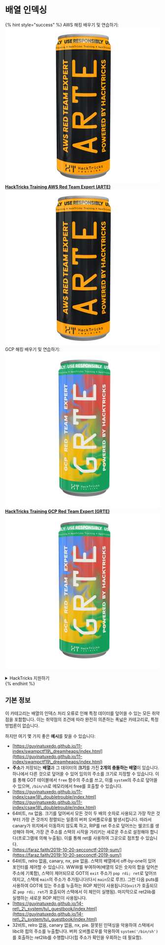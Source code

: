 # 배열 인덱싱

{% hint style="success" %}
AWS 해킹 배우기 및 연습하기:<img src="/.gitbook/assets/arte.png" alt="" data-size="line">[**HackTricks Training AWS Red Team Expert (ARTE)**](https://training.hacktricks.xyz/courses/arte)<img src="/.gitbook/assets/arte.png" alt="" data-size="line">\
GCP 해킹 배우기 및 연습하기: <img src="/.gitbook/assets/grte.png" alt="" data-size="line">[**HackTricks Training GCP Red Team Expert (GRTE)**<img src="/.gitbook/assets/grte.png" alt="" data-size="line">](https://training.hacktricks.xyz/courses/grte)

<details>

<summary>HackTricks 지원하기</summary>

* [**구독 계획**](https://github.com/sponsors/carlospolop) 확인하기!
* **💬 [**Discord 그룹**](https://discord.gg/hRep4RUj7f) 또는 [**텔레그램 그룹**](https://t.me/peass)에 참여하거나 **Twitter** 🐦 [**@hacktricks\_live**](https://twitter.com/hacktricks\_live)**를 팔로우하세요.**
* **해킹 트릭을 공유하려면 [**HackTricks**](https://github.com/carlospolop/hacktricks) 및 [**HackTricks Cloud**](https://github.com/carlospolop/hacktricks-cloud) 깃허브 리포지토리에 PR을 제출하세요.**

</details>
{% endhint %}

## 기본 정보

이 카테고리는 배열의 인덱스 처리 오류로 인해 특정 데이터를 덮어쓸 수 있는 모든 취약점을 포함합니다. 이는 취약점의 조건에 따라 완전히 의존하는 폭넓은 카테고리로, 특정 방법론이 없습니다.

하지만 여기 몇 가지 좋은 **예시**를 찾을 수 있습니다:

* [https://guyinatuxedo.github.io/11-index/swampctf19\_dreamheaps/index.html](https://guyinatuxedo.github.io/11-index/swampctf19\_dreamheaps/index.html)
* **주소**가 저장되는 **배열**과 그 데이터의 **크기**를 가진 **2개의 충돌하는 배열**이 있습니다. 하나에서 다른 것으로 덮어쓸 수 있어 임의의 주소를 크기로 지정할 수 있습니다. 이를 통해 GOT 테이블에서 `free` 함수의 주소를 쓰고, 이를 `system`의 주소로 덮어쓸 수 있으며, `/bin/sh`로 메모리에서 free를 호출할 수 있습니다.
* [https://guyinatuxedo.github.io/11-index/csaw18\_doubletrouble/index.html](https://guyinatuxedo.github.io/11-index/csaw18\_doubletrouble/index.html)
* 64비트, nx 없음. 크기를 덮어써서 모든 것이 두 배의 숫자로 사용되고 가장 작은 것부터 가장 큰 것까지 정렬되는 일종의 버퍼 오버플로우를 발생시킵니다. 따라서 canary가 위치에서 이동하지 않도록 하고, RIP를 ret 주소로 덮어쓰는 쉘코드를 생성해야 하며, 가장 큰 주소를 스택의 시작을 가리키는 새로운 주소로 설정해야 합니다(프로그램에 의해 누출됨). 이를 통해 ret를 사용하여 그곳으로 점프할 수 있습니다.
* [https://faraz.faith/2019-10-20-secconctf-2019-sum/](https://faraz.faith/2019-10-20-secconctf-2019-sum/)
* 64비트, relro 없음, canary, nx, pie 없음. 스택의 배열에서 off-by-one이 있어 포인터를 제어할 수 있습니다. WWW를 부여하며(배열의 모든 숫자의 합을 덮어쓴 주소에 기록함), 스택이 제어되므로 GOT의 `exit` 주소가 `pop rdi; ret`로 덮어쓰여지고, 스택에 `main`의 주소가 추가됩니다(다시 `main`으로 루프). 그런 다음 puts를 사용하여 GOT에 있는 주소를 누출하는 ROP 체인이 사용됩니다(`exit`가 호출되므로 `pop rdi; ret`가 호출되어 스택에서 이 체인이 실행됨). 마지막으로 ret2lib를 실행하는 새로운 ROP 체인이 사용됩니다.
* [https://guyinatuxedo.github.io/14-ret\_2\_system/tu\_guestbook/index.html](https://guyinatuxedo.github.io/14-ret\_2\_system/tu\_guestbook/index.html)
* 32비트, relro 없음, canary 없음, nx, pie. 잘못된 인덱싱을 악용하여 스택에서 libc와 힙의 주소를 누출합니다. 버퍼 오버플로우를 악용하여 `system('/bin/sh')`를 호출하는 ret2lib를 수행합니다(힙 주소가 확인을 우회하는 데 필요함).
